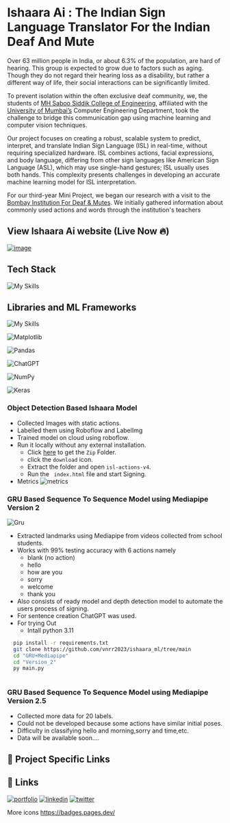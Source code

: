 
# Ishaara Ai : The Indian Sign Language Translator For the Indian Deaf And Mute

Over 63 million people in India, or about 6.3% of the population, are hard of hearing. This group is expected to grow due to factors such as aging. Though they do not regard their hearing loss as a disability, but rather a different way of life, their social interactions can be significantly limited.

To prevent isolation within the often exclusive deaf community, we, the students of [MH Saboo Siddik College of Engineering](https://www.mhssce.ac.in/), affiliated with the [University of Mumbai’s](https://mu.ac.in/) Computer Engineering Department, took the challenge to bridge this communication gap using machine learning and computer vision techniques.

Our project focuses on creating a robust, scalable system to predict, interpret, and translate Indian Sign Language (ISL) in real-time, without requiring specialized hardware. ISL combines actions, facial expressions, and body language, differing from other sign languages like American Sign Language (ASL), which may use single-hand gestures; ISL usually uses both hands. This complexity presents challenges in developing an accurate machine learning model for ISL interpretation.

For our third-year Mini Project, we began our research with a visit to the [Bombay Institution For Deaf & Mutes](https://www.justdial.com/Mumbai/Bombay-Institute-For-The-Deaf-Mutes-Opposite-Mazgaon-Court-Mazgaon/022P860275_BZDET). We initially gathered information about commonly used actions and words through the institution's teachers

## View Ishaara Ai website (Live Now 🔥)
[![image](https://img.shields.io/badge/IshaaraAi-red?style=flat&link=https%3A%2F%2Fishaara.netlify.app%2F)](hhttps://ishaara.netlify.app/)


## Tech Stack

![My Skills](https://skillicons.dev/icons?i=python,javascript,react,tailwind,netlify&perline=10)
## Libraries and ML Frameworks
![My Skills](https://skillicons.dev/icons?i=tensorflow,pytorch,sklearn,&perline=10)

![Matplotlib](https://img.shields.io/badge/Matplotlib-%23ffffff.svg?style=for-the-badge&logo=Matplotlib&logoColor=black)

![Pandas](https://img.shields.io/badge/pandas-%23150458.svg?style=for-the-badge&logo=pandas&logoColor=white)

![ChatGPT](https://img.shields.io/badge/chatGPT-74aa9c?style=for-the-badge&logo=openai&logoColor=white)

![NumPy](https://img.shields.io/badge/numpy-%23013243.svg?style=for-the-badge&logo=numpy&logoColor=white)

![Keras](https://img.shields.io/badge/Keras-%23D00000.svg?style=for-the-badge&logo=Keras&logoColor=white)

### Object Detection Based Ishaara Model
* Collected Images with static actions.
* Labelled them using Roboflow and LabelImg
* Trained model on cloud using roboflow.
* Run it locally without any external installation.
   - Click [here](https://github.com/vnrr2023/ishaara_ml/blob/main/RCNN%2Broboflow/sampleApp%20(1).zip) to get the ```Zip``` Folder.
   - click the ```download``` icon.
   - Extract the folder and open ```isl-actions-v4```.
   - Run the ``` index.html``` file and start Signing.
* Metrics
  ![metrics](https://github.com/vnrr2023/ishaara_ml/blob/main/RCNN+roboflow/metrics/metrics.png?raw=true)

###  GRU Based Sequence To Sequence Model using Mediapipe Version 2
![Gru](https://github.com/vnrr2023/ishaara_ml/blob/main/GIFS/rnn.gif?raw=true)
- Extracted landmarks using Mediapipe from videos collected from school students.
- Works with 99% testing accuracy with 6 actions namely 
  + blank (no action)
  + hello
  + how are you
  + sorry
  + welcome
  + thank you
- Also consists of ready model and depth detection model to automate the users process of signing.
- For sentence creation ChatGPT was used.
- For trying Out 
  + Intall python 3.11
```bash
  pip install -r requirements.txt
  git clone https://github.com/vnrr2023/ishaara_ml/tree/main
  cd "GRU+Mediapipe"
  cd "Version_2"
  py main.py
 
```

### GRU Based Sequence To Sequence Model using Mediapipe Version 2.5
- Collected more data  for 20 labels.
- Could not be developed because some actions have similar initial poses.
- Difficulty in classifying hello and morning,sorry and time,etc.
- Data will be available soon....


## 🔗 Project Specific Links 


## 🔗 Links
[![portfolio](https://img.shields.io/badge/website-000000?style=for-the-badge&logo=About.me&logoColor=white)]("https://ishaara.netlify.app/")
[![linkedin](https://img.shields.io/badge/linkedin-0A66C2?style=for-the-badge&logo=linkedin&logoColor=white)](https://www.linkedin.com/)
[![twitter](https://img.shields.io/badge/twitter-1DA1F2?style=for-the-badge&logo=twitter&logoColor=white)](https://twitter.com/)

More icons
https://badges.pages.dev/